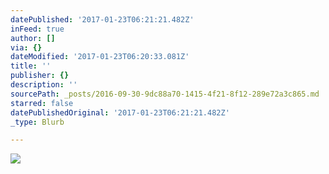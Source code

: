 ```yaml
---
datePublished: '2017-01-23T06:21:21.482Z'
inFeed: true
author: []
via: {}
dateModified: '2017-01-23T06:20:33.081Z'
title: ''
publisher: {}
description: ''
sourcePath: _posts/2016-09-30-9dc88a70-1415-4f21-8f12-289e72a3c865.md
starred: false
datePublishedOriginal: '2017-01-23T06:21:21.482Z'
_type: Blurb

---
```

![](https://the-grid-user-content.s3-us-west-2.amazonaws.com/219b759d-9100-47b9-908c-82d13e04a906.gif)